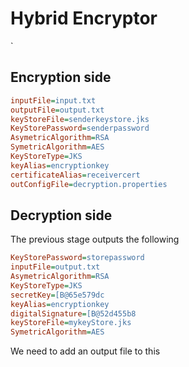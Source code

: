 # Hybrid Encryptor
`
## Encryption side
```ini
inputFile=input.txt
outputFile=output.txt
keyStoreFile=senderkeystore.jks
KeyStorePassword=senderpassword
AsymetricAlgorithm=RSA
SymetricAlgorithm=AES
KeyStoreType=JKS
keyAlias=encryptionkey
certificateAlias=receivercert
outConfigFile=decryption.properties
```

## Decryption side
The previous stage outputs the following
```ini
KeyStorePassword=storepassword
inputFile=output.txt
AsymetricAlgorithm=RSA
KeyStoreType=JKS
secretKey=[B@65e579dc
keyAlias=encryptionkey
digitalSignature=[B@52d455b8
keyStoreFile=mykeyStore.jks
SymetricAlgorithm=AES
```

We need to add an output file to this 